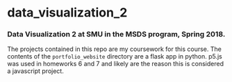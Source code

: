 # data_visualization_2

### Data Visualization 2 at SMU in the MSDS program, Spring 2018.

The projects contained in this repo are my coursework for this course. The contents of the `portfolio_website` directory are a flask app in python. p5.js was used in homeworks 6 and 7 and likely are the reason this is considered a javascript project.
